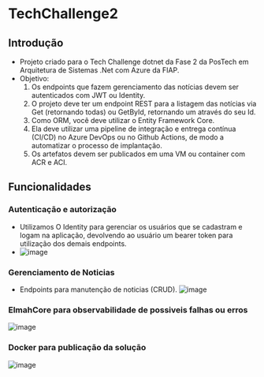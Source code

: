 ﻿# TechChallenge2

## Introdução
- Projeto criado para o Tech Challenge dotnet da Fase 2 da PosTech em Arquitetura de Sistemas .Net com Azure da FIAP.
- Objetivo:
  1. Os endpoints que fazem gerenciamento das notícias devem ser autenticados com JWT ou Identity.
  2. O projeto deve ter um endpoint REST para a listagem das notícias via Get (retornando todas) ou GetById, retornando um através do seu Id.
  3. Como ORM, você deve utilizar o Entity Framework Core.
  4. Ela deve utilizar uma pipeline de integração e entrega contínua (CI/CD) no Azure DevOps ou no Github Actions, de modo a automatizar o processo de implantação.
  5. Os artefatos devem ser publicados em uma VM ou container com ACR e ACI.
  
## Funcionalidades

### Autenticação e autorização
- Utilizamos O Identity para gerenciar os usuários que se cadastram e logam na aplicação, devolvendo ao usuário um bearer token para utilização dos demais endpoints.
- ![image](https://github.com/JairJr/TechChallenge2/assets/29376086/0b5b3e85-68fe-48ed-8fc2-a710c59fbba4)

### Gerenciamento de Noticias
- Endpoints para manutenção de noticias (CRUD).
![image](https://github.com/JairJr/TechChallenge2/assets/29376086/3850f337-ceca-4cf5-85ba-f32a90fa946a)

### ElmahCore para observabilidade de possiveis falhas ou erros

![image](https://github.com/JairJr/TechChallenge2/assets/29376086/c9fa0bb7-c340-46ee-88df-b4716551f0fb)


### Docker para publicação da solução
![image](https://github.com/JairJr/TechChallenge2/assets/29376086/587c7802-0697-4090-8e0a-a83268e5f543)





